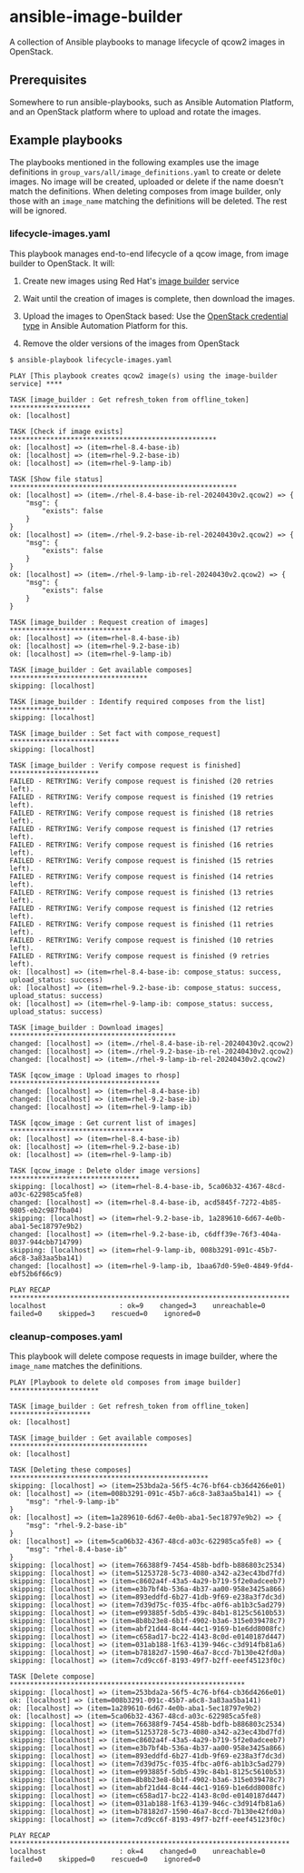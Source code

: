 # ansible-image-builder
A collection of Ansible playbooks to manage lifecycle of qcow2 images in OpenStack.

## Prerequisites
Somewhere to run ansible-playbooks, such as Ansible Automation Platform, and an OpenStack platform where to upload and rotate the images.

## Example playbooks
The playbooks mentioned in the following examples use the image definitions in `group_vars/all/image_definitions.yaml` to create or delete images. No image will be created, uploaded or delete if the name doesn't match the definitions.
When deleting composes from image builder, only those with an `image_name` matching the definitions will be deleted. The rest will be ignored.

### lifecycle-images.yaml
This playbook manages end-to-end lifecycle of a qcow image, from image builder to OpenStack. It will:

1. Create new images using Red Hat's [image builder](https://console.redhat.com/insights/image-builder) service

2. Wait until the creation of images is complete, then download the images.

3. Upload the images to OpenStack based: Use the [OpenStack credential type](https://access.redhat.com/documentation/en-us/red_hat_ansible_automation_platform/2.4/html/automation_controller_user_guide/controller-credentials#ref-controller-credential-openstack) in Ansible Automation Platform for this.

4. Remove the older versions of the images from OpenStack

```
$ ansible-playbook lifecycle-images.yaml

PLAY [This playbook creates qcow2 image(s) using the image-builder service] ****

TASK [image_builder : Get refresh_token from offline_token] ********************
ok: [localhost]

TASK [Check if image exists] ***************************************************
ok: [localhost] => (item=rhel-8.4-base-ib)
ok: [localhost] => (item=rhel-9.2-base-ib)
ok: [localhost] => (item=rhel-9-lamp-ib)

TASK [Show file status] ********************************************************
ok: [localhost] => (item=./rhel-8.4-base-ib-rel-20240430v2.qcow2) => {
    "msg": {
        "exists": false
    }
}
ok: [localhost] => (item=./rhel-9.2-base-ib-rel-20240430v2.qcow2) => {
    "msg": {
        "exists": false
    }
}
ok: [localhost] => (item=./rhel-9-lamp-ib-rel-20240430v2.qcow2) => {
    "msg": {
        "exists": false
    }
}

TASK [image_builder : Request creation of images] ******************************
ok: [localhost] => (item=rhel-8.4-base-ib)
ok: [localhost] => (item=rhel-9.2-base-ib)
ok: [localhost] => (item=rhel-9-lamp-ib)

TASK [image_builder : Get available composes] **********************************
skipping: [localhost]

TASK [image_builder : Identify required composes from the list] ****************
skipping: [localhost]

TASK [image_builder : Set fact with compose_request] ***************************
skipping: [localhost]

TASK [image_builder : Verify compose request is finished] **********************
FAILED - RETRYING: Verify compose request is finished (20 retries left).
FAILED - RETRYING: Verify compose request is finished (19 retries left).
FAILED - RETRYING: Verify compose request is finished (18 retries left).
FAILED - RETRYING: Verify compose request is finished (17 retries left).
FAILED - RETRYING: Verify compose request is finished (16 retries left).
FAILED - RETRYING: Verify compose request is finished (15 retries left).
FAILED - RETRYING: Verify compose request is finished (14 retries left).
FAILED - RETRYING: Verify compose request is finished (13 retries left).
FAILED - RETRYING: Verify compose request is finished (12 retries left).
FAILED - RETRYING: Verify compose request is finished (11 retries left).
FAILED - RETRYING: Verify compose request is finished (10 retries left).
FAILED - RETRYING: Verify compose request is finished (9 retries left).
ok: [localhost] => (item=rhel-8.4-base-ib: compose_status: success, upload_status: success)
ok: [localhost] => (item=rhel-9.2-base-ib: compose_status: success, upload_status: success)
ok: [localhost] => (item=rhel-9-lamp-ib: compose_status: success, upload_status: success)

TASK [image_builder : Download images] *****************************************
changed: [localhost] => (item=./rhel-8.4-base-ib-rel-20240430v2.qcow2)
changed: [localhost] => (item=./rhel-9.2-base-ib-rel-20240430v2.qcow2)
changed: [localhost] => (item=./rhel-9-lamp-ib-rel-20240430v2.qcow2)

TASK [qcow_image : Upload images to rhosp] *************************************
changed: [localhost] => (item=rhel-8.4-base-ib)
changed: [localhost] => (item=rhel-9.2-base-ib)
changed: [localhost] => (item=rhel-9-lamp-ib)

TASK [qcow_image : Get current list of images] *********************************
ok: [localhost] => (item=rhel-8.4-base-ib)
ok: [localhost] => (item=rhel-9.2-base-ib)
ok: [localhost] => (item=rhel-9-lamp-ib)

TASK [qcow_image : Delete older image versions] ********************************
skipping: [localhost] => (item=rhel-8.4-base-ib, 5ca06b32-4367-48cd-a03c-622985ca5fe8) 
changed: [localhost] => (item=rhel-8.4-base-ib, acd5845f-7272-4b85-9805-eb2c987fba04)
skipping: [localhost] => (item=rhel-9.2-base-ib, 1a289610-6d67-4e0b-aba1-5ec18797e9b2) 
changed: [localhost] => (item=rhel-9.2-base-ib, c6dff39e-76f3-404a-8037-944cbb714799)
skipping: [localhost] => (item=rhel-9-lamp-ib, 008b3291-091c-45b7-a6c8-3a83aa5ba141) 
changed: [localhost] => (item=rhel-9-lamp-ib, 1baa67d0-59e0-4849-9fd4-ebf52b6f66c9)

PLAY RECAP *********************************************************************
localhost                  : ok=9    changed=3    unreachable=0    failed=0    skipped=3    rescued=0    ignored=0
```

### cleanup-composes.yaml
This playbook will delete compose requests in image builder, where the `image_name` matches the definitions.

```
PLAY [Playbook to delete old composes from image builder] **********************

TASK [image_builder : Get refresh_token from offline_token] ********************
ok: [localhost]

TASK [image_builder : Get available composes] **********************************
ok: [localhost]

TASK [Deleting these composes] *************************************************
skipping: [localhost] => (item=253bda2a-56f5-4c76-bf64-cb36d4266e01) 
ok: [localhost] => (item=008b3291-091c-45b7-a6c8-3a83aa5ba141) => {
    "msg": "rhel-9-lamp-ib"
}
ok: [localhost] => (item=1a289610-6d67-4e0b-aba1-5ec18797e9b2) => {
    "msg": "rhel-9.2-base-ib"
}
ok: [localhost] => (item=5ca06b32-4367-48cd-a03c-622985ca5fe8) => {
    "msg": "rhel-8.4-base-ib"
}
skipping: [localhost] => (item=766388f9-7454-458b-bdfb-b886803c2534) 
skipping: [localhost] => (item=51253728-5c73-4080-a342-a23ec43bd7fd) 
skipping: [localhost] => (item=c8602a4f-43a5-4a29-b719-5f2e0adceeb7) 
skipping: [localhost] => (item=e3b7bf4b-536a-4b37-aa00-958e3425a866) 
skipping: [localhost] => (item=893eddfd-6b27-41db-9f69-e238a3f7dc3d) 
skipping: [localhost] => (item=7d39d75c-f035-4fbc-a0f6-ab1b3c5ad279) 
skipping: [localhost] => (item=e993885f-5db5-439c-84b1-8125c5610b53) 
skipping: [localhost] => (item=8b8b23e8-6b1f-4902-b3a6-315e039478c7) 
skipping: [localhost] => (item=abf21d44-8c44-44c1-9169-b1e6dd8008fc) 
skipping: [localhost] => (item=c658ad17-bc22-4143-8c0d-e0140187d447) 
skipping: [localhost] => (item=031ab188-1f63-4139-946c-c3d914fb81a6) 
skipping: [localhost] => (item=b78182d7-1590-46a7-8ccd-7b130e42fd0a) 
skipping: [localhost] => (item=7cd9cc6f-8193-49f7-b2ff-eeef45123f0c) 

TASK [Delete compose] **********************************************************
skipping: [localhost] => (item=253bda2a-56f5-4c76-bf64-cb36d4266e01) 
ok: [localhost] => (item=008b3291-091c-45b7-a6c8-3a83aa5ba141)
ok: [localhost] => (item=1a289610-6d67-4e0b-aba1-5ec18797e9b2)
ok: [localhost] => (item=5ca06b32-4367-48cd-a03c-622985ca5fe8)
skipping: [localhost] => (item=766388f9-7454-458b-bdfb-b886803c2534) 
skipping: [localhost] => (item=51253728-5c73-4080-a342-a23ec43bd7fd) 
skipping: [localhost] => (item=c8602a4f-43a5-4a29-b719-5f2e0adceeb7) 
skipping: [localhost] => (item=e3b7bf4b-536a-4b37-aa00-958e3425a866) 
skipping: [localhost] => (item=893eddfd-6b27-41db-9f69-e238a3f7dc3d) 
skipping: [localhost] => (item=7d39d75c-f035-4fbc-a0f6-ab1b3c5ad279) 
skipping: [localhost] => (item=e993885f-5db5-439c-84b1-8125c5610b53) 
skipping: [localhost] => (item=8b8b23e8-6b1f-4902-b3a6-315e039478c7) 
skipping: [localhost] => (item=abf21d44-8c44-44c1-9169-b1e6dd8008fc) 
skipping: [localhost] => (item=c658ad17-bc22-4143-8c0d-e0140187d447) 
skipping: [localhost] => (item=031ab188-1f63-4139-946c-c3d914fb81a6) 
skipping: [localhost] => (item=b78182d7-1590-46a7-8ccd-7b130e42fd0a) 
skipping: [localhost] => (item=7cd9cc6f-8193-49f7-b2ff-eeef45123f0c) 

PLAY RECAP *********************************************************************
localhost                  : ok=4    changed=0    unreachable=0    failed=0    skipped=0    rescued=0    ignored=0
```